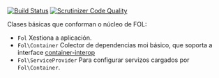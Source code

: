 [![Build Status](https://travis-ci.org/fol-project/core.svg?branch=master)](https://travis-ci.org/fol-project/core)
[![Scrutinizer Code Quality](https://scrutinizer-ci.com/g/fol-project/core/badges/quality-score.png?b=master)](https://scrutinizer-ci.com/g/fol-project/core/?branch=master)

Clases básicas que conforman o núcleo de FOL:

* `Fol` Xestiona a aplicación.
* `Fol\Container` Colector de dependencias moi básico, que soporta a interface [container-interop](https://github.com/container-interop/container-interop)
* `Fol\ServiceProvider` Para configurar servizos cargados por `Fol\Container`.
